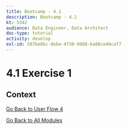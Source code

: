 ```yaml
---
title: Bootcamp - 4.1
description: Bootcamp - 4.1
kt: 5342
audience: Data Engineer, Data Architect
doc-type: tutorial
activity: develop
exl-id: 587be8bc-8ebe-4f30-99d8-ba88ce40caf7
---
```

# 4.1 Exercise 1

## Context

[Go Back to User Flow 4](./uc4.md)

[Go Back to All Modules](./../../overview.md)
